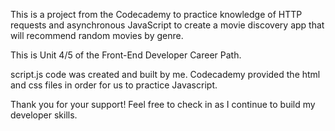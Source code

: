 This is a project from the Codecademy to practice knowledge of HTTP requests and asynchronous JavaScript to create a movie discovery app that will recommend random movies by genre.

This is Unit 4/5 of the Front-End Developer Career Path.

script.js code was created and built by me. Codecademy provided the html and css files in order for us to practice Javascript.

Thank you for your support! Feel free to check in as I continue to build my developer skills.
